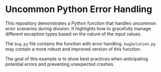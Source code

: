 # Uncommon Python Error Handling

This repository demonstrates a Python function that handles uncommon error scenarios during division. It highlights how to gracefully manage different exception types based on the nature of the input values.

The `bug.py` file contains the function with error handling.  `bugSolution.py` may contain a more robust and improved version of this function. 

The goal of this example is to show best practices when anticipating potential errors and preventing unexpected crashes.